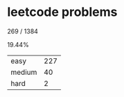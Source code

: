 # leetcode problems

269 / 1384

19.44%

|        |     |
| ------ | --- |
| easy   | 227  |
| medium | 40   |
| hard   | 2   |

